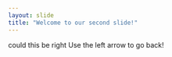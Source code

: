 ```yaml
---
layout: slide
title: "Welcome to our second slide!"
---
```

could this be right
Use the left arrow to go back!
